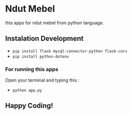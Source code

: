 # Ndut Mebel

this apps for ndut mebel from python language.

## Instalation Development

- `pip install flask mysql-connector-python flask-cors`
- `pip install python-dotenv`

### For running this apps

Open your terminal and typing this :

- `python app.py`

## Happy Coding!
